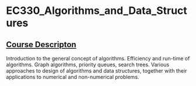 # EC330_Algorithms_and_Data_Structures
## <ins>Course Descripton</ins>
Introduction to the general concept of algorithms. Efficiency and run-time of algorithms. Graph algorithms, priority queues, search trees. Various 
approaches to design of algorithms and data structures, together with their applications to numerical and non-numerical problems.
